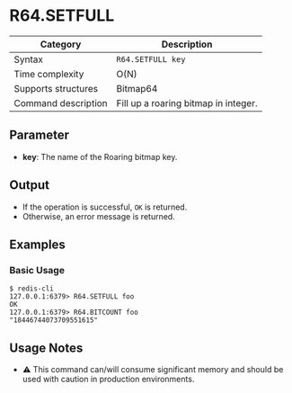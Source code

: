 # R64.SETFULL

| Category            | Description                          |
| ------------------- | ------------------------------------ |
| Syntax              | `R64.SETFULL key`                    |
| Time complexity     | O(N)                                 |
| Supports structures | Bitmap64                             |
| Command description | Fill up a roaring bitmap in integer. |

## Parameter

- **key**: The name of the Roaring bitmap key.

## Output

- If the operation is successful, `OK` is returned.
- Otherwise, an error message is returned.

## Examples

### Basic Usage

```
$ redis-cli
127.0.0.1:6379> R64.SETFULL foo
OK
127.0.0.1:6379> R64.BITCOUNT foo
"18446744073709551615"
```

## Usage Notes

- ⚠️ This command can/will consume significant memory and should be used with caution in production environments.
